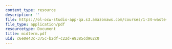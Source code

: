 ```yaml
---
content_type: resource
description: ''
file: https://ol-ocw-studio-app-qa.s3.amazonaws.com/courses/1-34-waste-containment-and-remediation-technology-spring-2004/c6e0e43c375cb2dfc22de8385cd962c0_midterm.pdf
file_type: application/pdf
resourcetype: Document
title: midterm.pdf
uid: c6e0e43c-375c-b2df-c22d-e8385cd962c0
---
```

